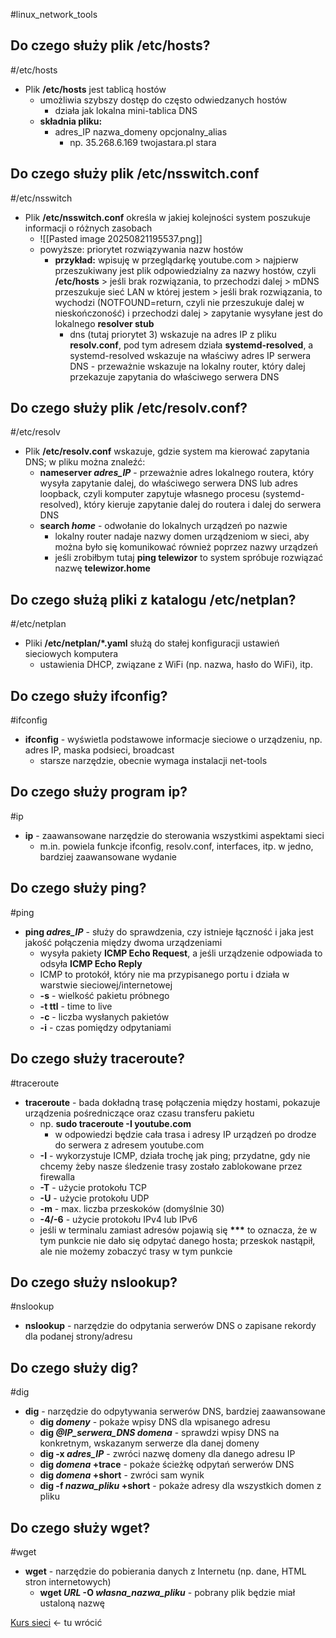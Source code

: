 #linux_network_tools

## Do czego służy plik /etc/hosts?
#/etc/hosts
- Plik **/etc/hosts** jest tablicą hostów
	- umożliwia szybszy dostęp do często odwiedzanych hostów
		- działa jak lokalna mini-tablica DNS
	- **składnia pliku:**
		- adres_IP nazwa_domeny opcjonalny_alias
			- np. 35.268.6.169 twojastara.pl stara

## Do czego służy plik /etc/nsswitch.conf
#/etc/nsswitch 
- Plik **/etc/nsswitch.conf** określa w jakiej kolejności system poszukuje informacji o różnych zasobach
	- ![[Pasted image 20250821195537.png]]
	- powyższe: priorytet rozwiązywania nazw hostów
		- **przykład:** wpisuję w przeglądarkę youtube.com > najpierw przeszukiwany jest plik odpowiedzialny za nazwy hostów, czyli **/etc/hosts** > jeśli brak rozwiązania, to przechodzi dalej > mDNS przeszukuje sieć LAN w której jestem > jeśli brak rozwiązania, to wychodzi (NOTFOUND=return, czyli nie przeszukuje dalej w nieskończoność) i przechodzi dalej > zapytanie wysyłane jest do lokalnego **resolver stub**
			- dns (tutaj priorytet 3) wskazuje na adres IP z pliku **resolv.conf**, pod tym adresem działa **systemd-resolved**, a systemd-resolved wskazuje na właściwy adres IP serwera DNS - przeważnie wskazuje na lokalny router, który dalej przekazuje zapytania do właściwego serwera DNS

## Do czego służy plik /etc/resolv.conf?
#/etc/resolv 
- Plik **/etc/resolv.conf** wskazuje, gdzie system ma kierować zapytania DNS; w pliku można znaleźć:
	- **nameserver *adres_IP*** - przeważnie adres lokalnego routera, który wysyła zapytanie dalej, do właściwego serwera DNS lub adres loopback, czyli komputer zapytuje własnego procesu (systemd-resolved), który kieruje zapytanie dalej do routera i dalej do serwera DNS
	- **search *home*** - odwołanie do lokalnych urządzeń po nazwie
		- lokalny router nadaje nazwy domen urządzeniom w sieci, aby można było się komunikować również poprzez nazwy urządzeń
		- jeśli zrobiłbym tutaj **ping telewizor** to system spróbuje rozwiązać nazwę **telewizor.home**

## Do czego służą pliki z katalogu /etc/netplan?
#/etc/netplan
- Pliki **/etc/netplan/\*.yaml** służą do stałej konfiguracji ustawień sieciowych komputera
	- ustawienia DHCP, związane z WiFi (np. nazwa, hasło do WiFi), itp.

## Do czego służy ifconfig?
#ifconfig
- **ifconfig** - wyświetla podstawowe informacje sieciowe o urządzeniu, np. adres IP, maska podsieci, broadcast
	- starsze narzędzie, obecnie wymaga instalacji net-tools

## Do czego służy program ip?
#ip
- **ip** - zaawansowane narzędzie do sterowania wszystkimi aspektami sieci
	- m.in. powiela funkcje ifconfig, resolv.conf, interfaces, itp. w jedno, bardziej zaawansowane wydanie

## Do czego służy ping?
#ping
- **ping *adres_IP*** - służy do sprawdzenia, czy istnieje łączność i jaka jest jakość połączenia między dwoma urządzeniami
	- wysyła pakiety **ICMP Echo Request**, a jeśli urządzenie odpowiada to odsyła **ICMP Echo Reply** 
	- ICMP to protokół, który nie ma przypisanego portu i działa w warstwie sieciowej/internetowej
	- **-s** - wielkość pakietu próbnego
	- **-t ttl** - time to live
	- **-c** - liczba wysłanych pakietów
	- **-i** - czas pomiędzy odpytaniami

## Do czego służy traceroute?
#traceroute
- **traceroute** - bada dokładną trasę połączenia między hostami, pokazuje urządzenia pośredniczące oraz czasu transferu pakietu
	- np. **sudo traceroute -I youtube.com**
		- w odpowiedzi będzie cała trasa i adresy IP urządzeń po drodze do serwera z adresem youtube.com
	- **-I** - wykorzystuje ICMP, działa trochę jak ping; przydatne, gdy nie chcemy żeby nasze śledzenie trasy zostało zablokowane przez firewalla
	- **-T** - użycie protokołu TCP
	- **-U** - użycie protokołu UDP
	- **-m** - max. liczba przeskoków (domyślnie 30)
	- **-4/-6** - użycie protokołu IPv4 lub IPv6
	- jeśli w terminalu zamiast adresów pojawią się **\*\*\*** to oznacza, że w tym punkcie nie dało się odpytać danego hosta; przeskok nastąpił, ale nie możemy zobaczyć trasy w tym punkcie
	
## Do czego służy nslookup?
#nslookup
- **nslookup** - narzędzie do odpytania serwerów DNS o zapisane rekordy dla podanej strony/adresu

## Do czego służy dig?
#dig
- **dig** - narzędzie do odpytywania serwerów DNS, bardziej zaawansowane
	- **dig *domeny*** - pokaże wpisy DNS dla wpisanego adresu
	- **dig *@IP_serwera_DNS* *domena*** - sprawdzi wpisy DNS na konkretnym, wskazanym serwerze dla danej domeny
	- **dig -x *adres_IP*** - zwróci nazwę domeny dla danego adresu IP
	- **dig *domena* +trace** - pokaże ścieżkę odpytań serwerów DNS
	- **dig *domena* +short** - zwróci sam wynik
	- **dig -f *nazwa_pliku* +short** - pokaże adresy dla wszystkich domen z pliku

## Do czego służy wget?
#wget 
- **wget** - narzędzie do pobierania danych z Internetu (np. dane, HTML stron internetowych)
	- **wget *URL* -O *własna_nazwa_pliku*** - pobrany plik będzie miał ustaloną nazwę



[Kurs sieci](https://www.youtube.com/watch?v=HpjFsjjFIdE&list=PLpUS2q-4L9xx9P1SzadLKXGEY30yhVqYu&index=8) <- tu wrócić